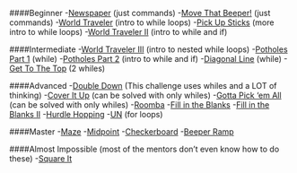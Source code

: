 ####Beginner
-[Newspaper](https://www.khanacademy.org/computer-programming/karel-newspaper/6643911212400640) (just commands)
-[Move That Beeper!](https://www.khanacademy.org/computer-programming/karel-move-that-beeper/6177501893885952) (just commands)
-[World Traveler](https://www.khanacademy.org/computer-programming/karel-world-traveler/6289302560178176) (intro to while loops)
-[Pick Up Sticks](https://www.khanacademy.org/computer-programming/karel-pick-up-sticks/6094770111512576) (more intro to while loops)
-[World Traveler II](https://www.khanacademy.org/computer-programming/karel-world-traveler-ii/6262036036190208) (intro to while and if)

####Intermediate
-[World Traveler III](https://www.khanacademy.org/computer-programming/karel-world-traveler-iii/6665289382756352) (intro to nested while loops)
-[Potholes Part 1](https://www.khanacademy.org/computer-programming/karel-potholes/5181927107330048) (while)
-[Potholes Part 2](https://www.khanacademy.org/computer-programming/karel-potholes-part-2/6589446509821952) (intro to while and if)
-[Diagonal Line](https://www.khanacademy.org/computer-programming/karel-diagonal-line/5042424665341952) (while)
-[Get To The Top](https://www.khanacademy.org/computer-programming/karel-get-to-the-top/6640534483107840) (2 whiles)

####Advanced
-[Double Down](https://www.khanacademy.org/computer-programming/karel-double-down/6719496328577024) (This challenge uses whiles and a LOT of thinking)
-[Cover It Up](https://www.khanacademy.org/computer-programming/karel-cover-it-up/5178824446443520) (can be solved with only whiles)
-[Gotta Pick ‘em All](https://www.khanacademy.org/computer-programming/karel-gotta-pick-em-all/4955035217428480) (can be solved with only whiles)
-[Roomba](https://www.khanacademy.org/computer-programming/karel-roomba/5960483131359232)
-[Fill in the Blanks](https://www.khanacademy.org/computer-programming/karel-fill-in-the-blanks/5722670553104384)
-[Fill in the Blanks II](https://www.khanacademy.org/computer-programming/karel-fill-in-the-blanks-ii/6502263170007040)
-[Hurdle Hopping](https://www.khanacademy.org/computer-programming/karel-hurdle-hopping/6166163947782144)
-[UN](https://www.khanacademy.org/computer-programming/karel-un/4570259021103104) (for loops)

####Master
-[Maze](https://www.khanacademy.org/computer-programming/karel-maze/5638720870678528)
-[Midpoint](https://www.khanacademy.org/computer-programming/karel-midpoint/6008043699175424)
-[Checkerboard](https://www.khanacademy.org/computer-programming/karel-checkerboard/5924809648898048)
-[Beeper Ramp](https://www.khanacademy.org/computer-programming/karel-beeper-ramp/6444278729539584)

####Almost Impossible (most of the mentors don’t even know how to do these)
-[Square It](https://www.khanacademy.org/computer-programming/karel-square-it/5161453015400448)

